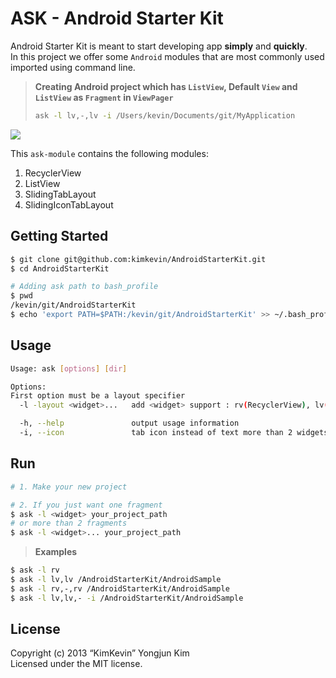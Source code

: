 ASK - Android Starter Kit
=====

Android Starter Kit is meant to start developing app **simply** and **quickly**.  
In this project we offer some `Android` modules that are most commonly used imported using command line.

> **Creating Android project which has `ListView`, Default `View` and `ListView` as `Fragment` in `ViewPager`**
> ```bash
> ask -l lv,-,lv -i /Users/kevin/Documents/git/MyApplication
> ```

![](https://github.com/kimkevin/AndroidStarterKit/blob/master/assets/ask_00.gif)

This `ask-module` contains the following modules:

1. RecyclerView
2. ListView
3. SlidingTabLayout 
4. SlidingIconTabLayout 

## Getting Started

```bash
$ git clone git@github.com:kimkevin/AndroidStarterKit.git
$ cd AndroidStarterKit

# Adding ask path to bash_profile
$ pwd
/kevin/git/AndroidStarterKit
$ echo 'export PATH=$PATH:/kevin/git/AndroidStarterKit' >> ~/.bash_profile
```

## Usage
```bash
Usage: ask [options] [dir]

Options:
First option must be a layout specifier
  -l -layout <widget>...   add <widget> support : rv(RecyclerView), lv(ListView), sv(ScrollView), -(Default)

  -h, --help               output usage information
  -i, --icon               tab icon instead of text more than 2 widgets
```

## Run

```bash
# 1. Make your new project

# 2. If you just want one fragment
$ ask -l <widget> your_project_path 
# or more than 2 fragments
$ ask -l <widget>... your_project_path
```

> **Examples**
```bash
$ ask -l rv 
$ ask -l lv,lv /AndroidStarterKit/AndroidSample 
$ ask -l rv,-,rv /AndroidStarterKit/AndroidSample
$ ask -l lv,lv,- -i /AndroidStarterKit/AndroidSample
```

## License

Copyright (c) 2013 “KimKevin” Yongjun Kim  
Licensed under the MIT license.

